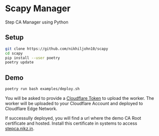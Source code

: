 # Scapy Manager
Step CA Manager using Python

## Setup

```bash
git clone https://github.com/nikhiljohn10/scapy
cd scapy
pip install --user poetry
poetry update
```

## Demo

```bash
poetry run bash examples/deploy.sh
```

You will be asked to provide a [Cloudflare Token](https://developers.cloudflare.com/api/tokens/create) to upload the worker. The worker will be uploaded to your Cloudflare Account and deployed to Cloudflare Edge Network.

If successully deployed, you will find a url where the demo CA Root certificate and hosted. Install this certificate in systems to access [stepca.nikz.in](https://stepca.nikz.in).
